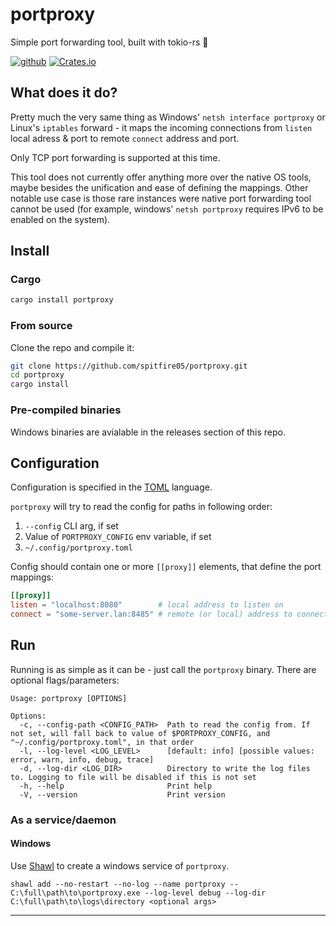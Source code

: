 # portproxy
Simple port forwarding tool, built with tokio-rs 🦀

[![github](https://img.shields.io/badge/github-spitfire05/portproxy-lightgrey?style=for-the-badge&logo=github)](https://github.com/spitfire05/portproxy)
[![Crates.io](https://img.shields.io/crates/v/portproxy?style=for-the-badge&logo=rust)](https://crates.io/crates/portproxy)

## What does it do?
Pretty much the very same thing as Windows' `netsh interface portproxy` or Linux's `iptables` forward - it maps the incoming connections from `listen` local adress & port to remote `connect` address and port.

Only TCP port forwarding is supported at this time.

This tool does not currently offer anything more over the native OS tools, maybe besides the unification and ease of defining the mappings. Other notable use case is those rare instances were native port forwarding tool cannot be used (for example, windows' `netsh portproxy` requires IPv6 to be enabled on the system).

## Install

### Cargo

```sh
cargo install portproxy
```

### From source

Clone the repo and compile it:
```sh
git clone https://github.com/spitfire05/portproxy.git
cd portproxy
cargo install
```

### Pre-compiled binaries

Windows binaries are avialable in the releases section of this repo.

## Configuration

Configuration is specified in the [TOML](https://toml.io/) language.

`portproxy` will try to read the config for paths in following order:

1) `--config` CLI arg, if set
2) Value of `PORTPROXY_CONFIG` env variable, if set
3) `~/.config/portproxy.toml`

Config should contain one or more `[[proxy]]` elements, that define the port mappings:

```toml
[[proxy]]
listen = "localhost:8080"        # local address to listen on
connect = "some-server.lan:8485" # remote (or local) address to connect to
```

## Run
Running is as simple as it can be - just call the `portproxy` binary. There are optional flags/parameters:

```
Usage: portproxy [OPTIONS]

Options:
  -c, --config-path <CONFIG_PATH>  Path to read the config from. If not set, will fall back to value of $PORTPROXY_CONFIG, and "~/.config/portproxy.toml", in that order
  -l, --log-level <LOG_LEVEL>      [default: info] [possible values: error, warn, info, debug, trace]
  -d, --log-dir <LOG_DIR>          Directory to write the log files to. Logging to file will be disabled if this is not set
  -h, --help                       Print help
  -V, --version                    Print version
```

### As a service/daemon

#### Windows

Use [Shawl](https://github.com/mtkennerly/shawl) to create a windows service of `portproxy`.

```
shawl add --no-restart --no-log --name portproxy -- C:\full\path\to\portproxy.exe --log-level debug --log-dir C:\full\path\to\logs\directory <optional args>
```

****
